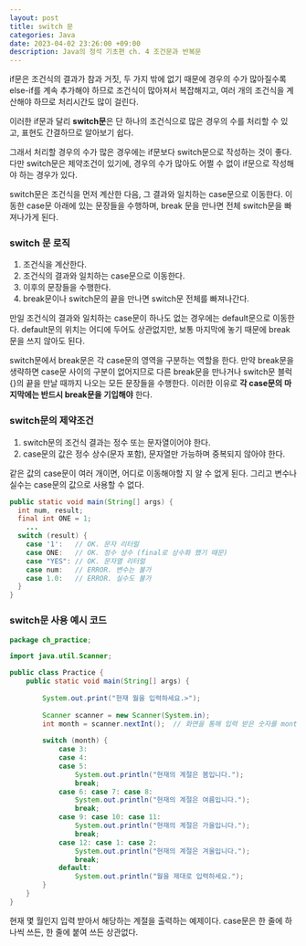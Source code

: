 ```yaml
---
layout: post
title: switch 문
categories: Java
date: 2023-04-02 23:26:00 +09:00
description: Java의 정석 기초편 ch. 4 조건문과 반복문
---
```

if문은 조건식의 결과가 참과 거짓, 두 가지 밖에 없기 때문에 경우의 수가 많아질수록 else-if를 계속 추가해야 하므로 조건식이 많아져서 복잡해지고, 여러 개의 조건식을 계산해야 하므로 처리시간도 많이 걸린다.

이러한 if문과 달리 **switch문**은 단 하나의 조건식으로 많은 경우의 수를 처리할 수 있고, 표현도 간결하므로 알아보기 쉽다.

그래서 처리할 경우의 수가 많은 경우에는 if문보다 switch문으로 작성하는 것이 좋다. 다만 switch문은 제약조건이 있기에, 경우의 수가 많아도 어쩔 수 없이 if문으로 작성해야 하는 경우가 있다.

switch문은 조건식을 먼저 계산한 다음, 그 결과와 일치하는 case문으로 이동한다. 이동한 case문 아래에 있는 문장들을 수행하며, break 문을 만나면 전체 switch문을 빠져나가게 된다.


### switch 문 로직

1. 조건식을 계산한다.
2. 조건식의 결과와 일치하는 case문으로 이동한다.
3. 이후의 문장들을 수행한다.
4. break문이나 switch문의 끝을 만나면 switch문 전체를 빠져나간다.

만일 조건식의 결과와 일치하는 case문이 하나도 없는 경우에는 default문으로 이동한다. default문의 위치는 어디에 두어도 상관없지만, 보통 마지막에 놓기 때문에 break문을 쓰지 않아도 된다.

switch문에서 break문은 각 case문의 영역을 구분하는 역할을 한다. 만약 break문을 생략하면 case문 사이의 구분이 없어지므로 다른 break문을 만나거나 switch문 블럭{}의 끝을 만날 때까지 나오는 모든 문장들을 수행한다. 이러한 이유로 **각 case문의 마지막에는 반드시 break문을 기입해야** 한다.


### switch문의 제약조건

1. switch문의 조건식 결과는 정수 또는 문자열이어야 한다.
2. case문의 값은 정수 상수(문자 포함), 문자열만 가능하며 중복되지 않아야 한다.

같은 값의 case문이 여러 개이면, 어디로 이동해야할 지 알 수 없게 된다. 그리고 변수나 실수는 case문의 값으로 사용할 수 없다.

```java
public static void main(String[] args) {
  int num, result;
  final int ONE = 1;
    ...
  switch (result) {
    case '1':   // OK. 문자 리터럴
    case ONE:   // OK. 정수 상수 (final로 상수화 했기 때문)
    case "YES": // OK. 문자열 리터럴
    case num:   // ERROR. 변수는 불가
    case 1.0:   // ERROR. 실수도 불가
  }
}
```


### switch문 사용 예시 코드

```java
package ch_practice;

import java.util.Scanner;

public class Practice {
	public static void main(String[] args) {		
		
		System.out.print("현재 월을 입력하세요.>");
		
		Scanner scanner = new Scanner(System.in);
		int month = scanner.nextInt();	// 화면을 통해 입력 받은 숫자를 month에 저장 
		
		switch (month) {
			case 3:
			case 4:
			case 5:
				System.out.println("현재의 계절은 봄입니다.");
				break;
			case 6: case 7: case 8:
				System.out.println("현재의 계절은 여름입니다.");
				break;
			case 9: case 10: case 11:
				System.out.println("현재의 계절은 가을입니다.");
				break;
			case 12: case 1: case 2:
				System.out.println("현재의 계절은 겨울입니다.");
				break;
			default:
				System.out.println("월을 제대로 입력하세요.");
		}
	}
}
```

현재 몇 월인지 입력 받아서 해당하는 계절을 출력하는 예제이다. case문은 한 줄에 하나씩 쓰든, 한 줄에 붙여 쓰든 상관없다.
